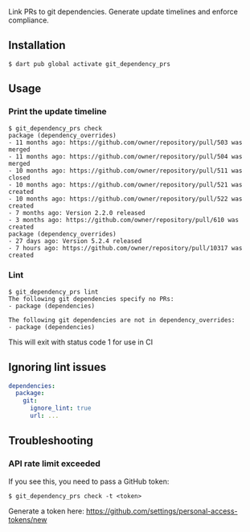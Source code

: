 Link PRs to git dependencies. Generate update timelines and enforce compliance.

## Installation

```console
$ dart pub global activate git_dependency_prs
```

## Usage

### Print the update timeline

```console
$ git_dependency_prs check
package (dependency_overrides)
- 11 months ago: https://github.com/owner/repository/pull/503 was merged
- 11 months ago: https://github.com/owner/repository/pull/504 was merged
- 10 months ago: https://github.com/owner/repository/pull/511 was closed
- 10 months ago: https://github.com/owner/repository/pull/521 was created
- 10 months ago: https://github.com/owner/repository/pull/522 was created
- 7 months ago: Version 2.2.0 released
- 3 months ago: https://github.com/owner/repository/pull/610 was created
package (dependency_overrides)
- 27 days ago: Version 5.2.4 released
- 7 hours ago: https://github.com/owner/repository/pull/10317 was created
```

### Lint

```console
$ git_dependency_prs lint
The following git dependencies specify no PRs:
- package (dependencies)

The following git dependencies are not in dependency_overrides:
- package (dependencies)
```

This will exit with status code 1 for use in CI

## Ignoring lint issues

```yaml
dependencies:
  package:
    git:
      ignore_lint: true
      url: ...
```

## Troubleshooting

### API rate limit exceeded

If you see this, you need to pass a GitHub token:

```console
$ git_dependency_prs check -t <token>
```

Generate a token here: https://github.com/settings/personal-access-tokens/new